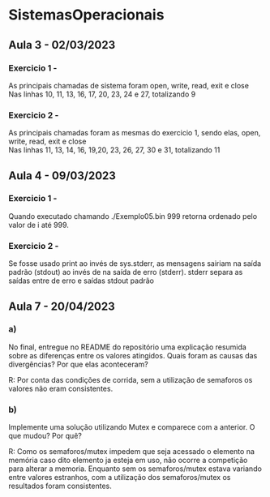 # SistemasOperacionais

## Aula 3 - 02/03/2023

### Exercicio 1 -
As principais chamadas de sistema foram open, write, read, exit e close<br>
Nas linhas 10, 11, 13, 16, 17, 20, 23, 24 e 27, totalizando 9

### Exercicio 2 -
As principais chamadas foram as mesmas do exercicio 1, sendo elas, open, write, read, exit e close<br>
Nas linhas 11, 13, 14, 16, 19,20, 23, 26, 27, 30 e 31, totalizando 11


## Aula 4 - 09/03/2023

### Exercicio 1 - 
Quando executado chamando ./Exemplo05.bin 999 retorna ordenado pelo valor de i até 999.

### Exercicio 2 -
Se fosse usado print ao invés de sys.stderr, as mensagens sairiam na saída padrão (stdout) ao invés de na saída de erro (stderr).
stderr separa as saídas entre de erro e saídas stdout padrão

## Aula 7 - 20/04/2023

### a) 
No final, entregue no README do repositório uma explicação resumida sobre as diferenças entre os valores atingidos. Quais foram as causas das divergências? Por que elas aconteceram?

R: Por conta das condições de corrida, sem a utilização de semaforos os valores não eram consistentes.

### b) 
Implemente uma solução utilizando Mutex e comparece com a anterior. O que mudou? Por quê?

R: Como os semaforos/mutex impedem que seja acessado o elemento na memória caso dito elemento ja esteja em uso, não ocorre a competição para alterar a memoria. 
Enquanto sem os semaforos/mutex estava variando entre valores estranhos, com a utilização dos semaforos/mutex os resultados foram consistentes.
